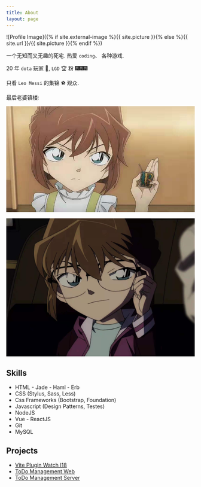 ```yaml
---
title: About
layout: page
---
```


![Profile Image]({% if site.external-image %}{{ site.picture }}{% else %}{{ site.url }}/{{ site.picture }}{% endif %})

一个无知而又无趣的死宅. 热爱 `coding`、 各种游戏.

20 年 `dota` 玩家 🐶, `LGD` 🏆 粉 🎆🎆🎆

只看 `Leo Messi` 的集锦 ⚽️ 观众.

最后老婆镇楼:

![example](https://raw.githubusercontent.com/LZS911/LZS911.github.io/main/assets/images/james.jpg)

![example](https://raw.githubusercontent.com/LZS911/LZS911.github.io/main/assets/images/profile.jpg)

<h2>Skills</h2>

<ul class="skill-list">
 <li>HTML - Jade - Haml - Erb</li>
 <li>CSS (Stylus, Sass, Less)</li>
 <li>Css Frameworks (Bootstrap, Foundation)</li>
 <li>Javascript (Design Patterns, Testes)</li>
 <li>NodeJS</li>
 <li>Vue - ReactJS</li>
 <li>Git</li>
 <li>MySQL</li>
</ul>

<h2>Projects</h2>

<ul>
 <li><a href="https://github.com/LZS911/vite-plugin-watch-i18">Vite Plugin Watch I18</a></li>
 <li><a href="https://github.com/LZS911/react-todo-management">ToDo Management Web</a></li>
 <li><a href="https://github.com/LZS911/toDo-Management-Server">ToDo Management Server</a></li>
</ul>
